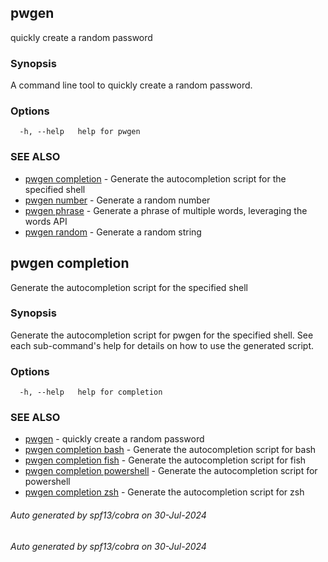 ## pwgen

quickly create a random password

### Synopsis

A command line tool to quickly create a random password.

### Options

```
  -h, --help   help for pwgen
```

### SEE ALSO

* [pwgen completion](#pwgen-completion)	 - Generate the autocompletion script for the specified shell
* [pwgen number](pwgen_number.md)	 - Generate a random number
* [pwgen phrase](pwgen_phrase.md)	 - Generate a phrase of multiple words, leveraging the words API
* [pwgen random](pwgen_random.md)	 - Generate a random string

## pwgen completion

Generate the autocompletion script for the specified shell

### Synopsis

Generate the autocompletion script for pwgen for the specified shell.
See each sub-command's help for details on how to use the generated script.


### Options

```
  -h, --help   help for completion
```

### SEE ALSO

* [pwgen](pwgen.md)	 - quickly create a random password
* [pwgen completion bash](pwgen_completion_bash.md)	 - Generate the autocompletion script for bash
* [pwgen completion fish](pwgen_completion_fish.md)	 - Generate the autocompletion script for fish
* [pwgen completion powershell](pwgen_completion_powershell.md)	 - Generate the autocompletion script for powershell
* [pwgen completion zsh](pwgen_completion_zsh.md)	 - Generate the autocompletion script for zsh

###### Auto generated by spf13/cobra on 30-Jul-2024

###### Auto generated by spf13/cobra on 30-Jul-2024
